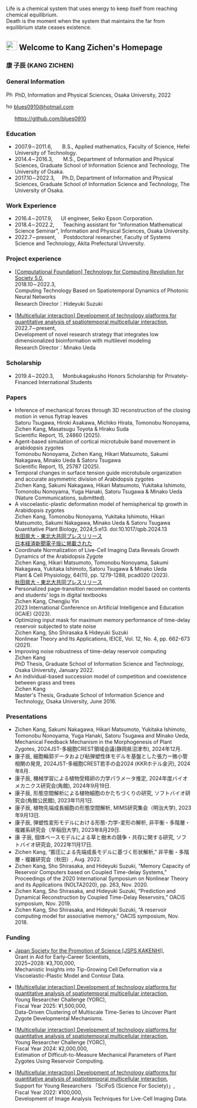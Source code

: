 Life is a chemical system that uses energy to keep itself from reaching chemical equilibrium.<br />
Death is the moment when the system that maintains the far from equilibrium state ceases existence.
## <img src="https://user-images.githubusercontent.com/14539282/155098315-dc3d1df3-0634-4d48-bd8a-43664bc24d8a.png" alt="homepage_icon"  width="30" height="25" /> Welcome to Kang Zichen's Homepage
<!-- 
<img src="https://user-images.githubusercontent.com/14539282/57233456-a12d1f80-7059-11e9-80ff-1cf9eac0a215.JPG" alt="Kang Zichen's portrait"  width="210" height="280" /> 
-->
<!-- 
https://blues0910.github.io/MyHomePage/<br />
-->

<h3><b>康 子辰</b> (KANG ZICHEN)</h3>

### General Information
<img src="https://user-images.githubusercontent.com/14539282/155095747-166637ea-3255-431e-8d74-09a98ffe1bf8.jpeg" alt="Phd icon"  width="20" height="15" /> PhD, Information and Physical Sciences, Osaka University, 2022<br />

<img src="https://user-images.githubusercontent.com/14539282/155100359-6952c248-60ed-4225-891f-c0b82562f2c7.jpg" alt="homepage_icon"  width="17" height="15" /> blues0910@hotmail.com<br />

<img src="https://user-images.githubusercontent.com/14539282/155098379-db735e8a-9bed-43cd-9e38-5e9e0a1b6f72.png"  width="19" height="15" /> https://github.com/blues0910<br />


### Education
<ul>
<li>2007.9&sim;2011.6, &nbsp;&nbsp;&nbsp;&nbsp;&nbsp; B.S., Applied mathematics, Faculty of Science, Hefei University of Technology.</li>
<li>2014.4&sim;2016.3, &nbsp;&nbsp;&nbsp;&nbsp;&nbsp; M.S., Department of Information and Physical Sciences, Graduate School of Information Science and Technology, The University of Osaka.</li>
<li>2017.10&sim;2022.3, &nbsp;&nbsp;&nbsp; Ph.D, Department of Information and Physical Sciences, Graduate School of Information Science and Technology, The University of Osaka.</li>
</ul>

### Work Experience
<ul>
<li>2016.4&sim;2017.9, &nbsp;&nbsp;&nbsp;&nbsp; UI engineer, Seiko Epson Corporation.</li>
<li>2018.4&sim;2022.2, &nbsp;&nbsp;&nbsp;&nbsp; Teaching assistant for "Information Mathematical Science Seminar",  Information and Physical Sciences, Osaka University.</li>
<li>2022.7&sim;present, &nbsp;&nbsp;&nbsp; Postdoctoral researcher,  Faculty of Systems Science and Technology, Akita Prefectural University.</li>
</ul>

### Project experience
<ul>
<li><a href="https://www.jst.go.jp/kisoken/crest/en/research_area/ongoing/areah30-4.html">[Computational Foundation] Technology for Computing Revolution for Society 5.0</a>, <br />
2018.10&sim;2022.3, <br />
Computing Technology Based on Spatiotemporal Dynamics of Photonic Neural Networks <br />
Research Director：Hideyuki Suzuki</li>
 </ul>
 
 <ul>
<li><a href="https://www.jst.go.jp/kisoken/crest/en/research_area/ongoing/area2019-1.html">[Multicellular interaction] Development of technology platforms for quantitative analysis of spatiotemporal multicellular interaction</a>, <br />
2022.7&sim;present, <br />
Development of novel research strategy that integrates low dimensionalized bioinformation with multilevel modeling <br />
Research Director：Minako Ueda</li>
</ul>

### Scholarship
<ul>
<li>2019.4&sim;2020.3, &nbsp;&nbsp;&nbsp;&nbsp; Monbukagakusho Honors Scholarship for Privately-Financed International Students</li>
</ul>

<!--
### Project experience
2018.10&sim;present, Research participant, "光ニューラルネットワークの時空間ダイナミクスに基づく計算基盤技術"
-->

### Papers
<ul>

<li>Inference of mechanical forces through 3D reconstruction of the closing motion in venus flytrap leaves <br />
Satoru Tsugawa, Hiroki Asakawa, Michiko Hirata, Tomonobu Nonoyama, Zichen Kang, Masatsugu Toyota & Hiraku Suda <br />
Scientific Report, 15, 24860 (2025). </li>

<li>Agent-based simulation of cortical microtubule band movement in arabidopsis zygotes <br />
Tomonobu Nonoyama, Zichen Kang, Hikari Matsumoto, Sakumi Nakagawa, Minako Ueda & Satoru Tsugawa <br />
Scientific Report, 15, 25787 (2025). </li>

<li>Temporal changes in surface tension guide microtubule organization and accurate asymmetric division of Arabidopsis zygotes <br />
Zichen Kang, Sakumi Nakagawa, Hikari Matsumoto, Yukitaka Ishimoto, Tomonobu Nonoyama, Yuga Hanaki, Satoru Tsugawa & Minako Ueda <br />
(Nature Communications, submitted). </li>

<li>A viscoelastic-plastic deformation model of hemispherical tip growth in Arabidopsis zygotes <br />
Zichen Kang, Tomonobu Nonoyama, Yukitaka Ishimoto, Hikari Matsumoto, Sakumi Nakagawa, Minako Ueda & Satoru Tsugawa <br />
Quantitative Plant Biology, 2024;5:e13. doi:10.1017/qpb.2024.13 <br />
<a href="https://www.akita-pu.ac.jp/kenkyuseika/kenkyuseika2024/8573">秋田県大・東北大共同プレスリリース</a> <br />
<a href="https://www.nikkei.com/article/DGXZRSP683760_T11C24A2000000/">日本経済新聞電子版に掲載された</a>
</li>

<li>Coordinate Normalization of Live-Cell Imaging Data Reveals Growth Dynamics of the Arabidopsis Zygote <br />
Zichen Kang, Hikari Matsumoto, Tomonobu Nonoyama, Sakumi Nakagawa, Yukitaka Ishimoto, Satoru Tsugawa & Minako Ueda <br />
Plant & Cell Physiology, 64(11), pp. 1279-1288, pcad020 (2023). <br />
<a href="https://www.akita-pu.ac.jp/kenkyuseika/kenkyuseika2023/8173">秋田県大・東北大共同プレスリリース</a>
</li>

<li>Personalized page-transition recommendation model based on contents and students' logs in digital textbooks <br />
Zichen Kang, Chengjiu Yin <br />
2023 International Conference on Artificial Intelligence and Education (ICAIE) (2023).</li>
 
<li>Optimizing input mask for maximum memory performance of time-delay reservoir subjected to state noise <br />
Zichen Kang, Sho Shirasaka & Hideyuki Suzuki <br />
Nonlinear Theory and Its Applications, IEICE, Vol. 12, No. 4, pp. 662-673 (2021). </li>

<li>Improving noise robustness of time-delay reservoir computing<br />
Zichen Kang<br />
PhD Thesis, Graduate School of Information Science and Technology, Osaka University, January 2022.</li>

<li>An individual-based succession model of competition and coexistence between grass and trees<br />
Zichen Kang<br />
Master's Thesis, Graduate School of Information Science and Technology, Osaka University, June 2016.</li>
</ul>
 
### Presentations
<ul>
<li>Zichen Kang, Sakumi Nakagawa, Hikari Matsumoto, Yukitaka Ishimoto, Tomonobu Nonoyama, Yuga Hanaki, Satoru Tsugawa and Minako Ueda, Mechanical Feedback Mechanism in the Morphogenesis of Plant Zygotes, 2024JST-多細胞CREST領域会議(静岡県沼津市), 2024年12月.</li>
 
<li>康子辰, 細胞輪郭データおよび粘弾塑性体モデルを基盤とした張力ー微小管相関の発見, 2024JST-多細胞CREST若手の会2024 (KKRホテル金沢), 2024年8月.</li>

<li>康子辰, 機械学習による植物受精卵の力学パラメータ推定, 2024年度バイオメカニクス研究会(角館), 2024年9月19日.</li>
 
<li>康子辰, 形態空間解析による植物細胞のかたちづくりの研究, ソフトバイオ研究会(角館公民館), 2023年11月1日.</li>
 
<li>康子辰, 植物先端成長細胞の形態空間解析, MIMS研究集会（明治大学), 2023年9月13日.</li>
 
<li>康子辰, 弾塑性変形モデルにおける形態-力学-変形の解析, 非平衡・多階層・複雑系研究会（早稲田大学), 2023年8月29日.</li>
 
<li>康 子辰, 個体ベースモデルによる草と樹木の競争・共存に関する研究, ソフトバイオ研究会, 2022年11月17日.</li>

<li>Zichen Kang, “膨圧による先端成長モデルに基づく形状解析,” 非平衡・多階層・複雑研究会（秋田）, Aug. 2022.</li>

<li>Zichen Kang, Sho Shirasaka, and Hideyuki Suzuki, “Memory Capacity of Reservoir Computers based on Coupled Time-delay Systems,” Proceedings of the 2020 International Symposium on Nonlinear Theory and its Applications (NOLTA2020), pp. 263, Nov. 2020.</li>
 
<li>Zichen Kang, Sho Shirasaka, and Hideyuki Suzuki, “Prediction and Dynamical Reconstruction by Coupled Time-Delay Reservoirs,” OACIS symposium, Nov. 2019.</li>
 
<li>Zichen Kang, Sho Shirasaka, and Hideyuki Suzuki, “A reservoir computing model for associative memory,” OACIS symposium, Nov. 2018.</li>
</ul>

### Funding
<ul>
<li><a href="">Japan Society for the Promotion of Science [JSPS KAKENHI]</a>, <br />
Grant in Aid for Early-Career Scientists, <br />
2025~2028: ¥3,700,000, <br /> 
Mechanistic Insights into Tip-Growing Cell Deformation via a Viscoelastic-Plastic Model and Contour Data.</li>
</ul>

<ul>
<li><a href="https://www.jst.go.jp/kisoken/crest/en/research_area/ongoing/area2019-1.html">[Multicellular interaction] Development of technology platforms for quantitative analysis of spatiotemporal multicellular interaction</a>, <br />
Young Researcher Challenge (YORC), <br />
Fiscal Year 2025: ¥1,500,000, <br /> 
Data-Driven Clustering of Multiscale Time-Series to Uncover Plant Zygote Developmental Mechanisms.</li>
</ul>

<ul>
<li><a href="https://www.jst.go.jp/kisoken/crest/en/research_area/ongoing/area2019-1.html">[Multicellular interaction] Development of technology platforms for quantitative analysis of spatiotemporal multicellular interaction</a>, <br />
Young Researcher Challenge (YORC), <br />
Fiscal Year 2024: ¥2,000,000, <br /> 
Estimation of Difficult-to-Measure Mechanical Parameters of Plant Zygotes Using Reservoir Computing.</li>
</ul>

<ul>
<li><a href="https://www.jst.go.jp/kisoken/crest/en/research_area/ongoing/area2019-1.html">[Multicellular interaction] Development of technology platforms for quantitative analysis of spatiotemporal multicellular interaction</a>, <br />
Support for Young Researchers 「SciFoS (Science For Society)」, <br />
Fiscal Year 2022: ¥100,000, <br /> 
Development of Image Analysis Techniques for Live-Cell Imaging Data.</li>
</ul>
<!-- CREST多細胞領域 定量的解析基盤創出チャレンジ, 2024年度採択（2,000,000円/年）．リザバー計算による植物受精卵の実測困難な力学パラメータの推定. -->
<!-- CREST多細胞領域 若手研究者支援「SciFoS (Science For Society)」, 2022年度第2期採択（100,000円/年）．ライブセルイメージングデータに対する画像解析技術の開発. -->
